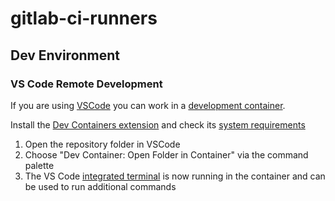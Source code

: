 # gitlab-ci-runners

## Dev Environment

### VS Code Remote Development

If you are using [VSCode][1] you can work in a [development container][2].

Install the [Dev Containers extension][3] and check its
[system requirements][4]

1. Open the repository folder in VSCode
2. Choose "Dev Container: Open Folder in Container" via the command palette
3. The VS Code [integrated terminal][5] is now running in the container and can
   be used to run additional commands

[1]: https://code.visualstudio.com/
[2]: https://code.visualstudio.com/docs/devcontainers/containers
[3]: https://marketplace.visualstudio.com/items?itemName=ms-vscode-remote.remote-containers
[4]: https://marketplace.visualstudio.com/items?itemName=ms-vscode-remote.remote-containers#system-requirements
[5]: https://code.visualstudio.com/docs/terminal/basics
